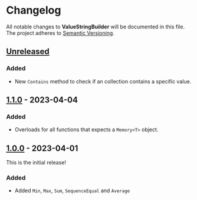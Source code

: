 # Changelog

All notable changes to **ValueStringBuilder** will be documented in this file. The project adheres to [Semantic Versioning](https://semver.org/spec/v2.0.0.html).

<!-- The format is based on [Keep a Changelog](https://keepachangelog.com/en/1.0.0/) -->

## [Unreleased]

### Added

- New `Contains` method to check if an collection contains a specific value.

## [1.1.0] - 2023-04-04

### Added

-   Overloads for all functions that expects a `Memory<T>` object.

## [1.0.0] - 2023-04-01

This is the initial release!

### Added

-   Added `Min`, `Max`, `Sum`, `SequenceEqual` and `Average`

[Unreleased]: https://github.com/linkdotnet/LinqSIMDExtensions/compare/1.1.0...HEAD

[1.1.0]: https://github.com/linkdotnet/LinqSIMDExtensions/compare/1.0.0...1.1.0

[1.0.0]: https://github.com/linkdotnet/LinqSIMDExtensions/compare/e70becb4068b55fd771e09975d6b223076ce6d2c...1.0.0
